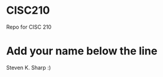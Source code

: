 # CISC210
Repo for CISC 210

Add your name below the line
============================
Steven K. Sharp
:)
